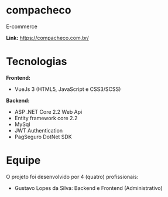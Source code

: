 # compacheco
E-commerce

<b>Link:</b> https://compacheco.com.br/

# Tecnologias

<b>Frontend:</b><br>

- VueJs 3 (HTML5, JavaScript e CSS3/SCSS)

<b>Backend:</b><br>

- ASP .NET Core 2.2 Web Api <br>
- Entity framework core 2.2 <br>
- MySql <br>
- JWT Authentication 
- PagSeguro DotNet SDK 

# Equipe

O projeto foi desenvolvido por 4 (quatro) profissionais:

- Gustavo Lopes da Silva: Backend e Frontend (Administrativo)



